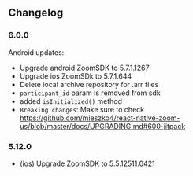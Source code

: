 ## Changelog


### 6.0.0

Android updates:
- Upgrade android ZoomSDK to 5.7.1.1267
- Upgrade ios ZoomSDk to 5.7.1.644
- Delete local archive repository for .arr files
- `participant_id` param is removed from sdk
- added `isInitialized()` method
- `Breaking changes`: Make sure to check https://github.com/mieszko4/react-native-zoom-us/blob/master/docs/UPGRADING.md#600-jitpack

### 5.12.0

- (ios) Upgrade ZoomSDK to 5.5.12511.0421

